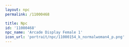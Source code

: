 ```yaml
---
layout: npc
permalink: /11000468

title: Npc
id: '11000468'
npc_name: 'Arcade Display Female 1'
icon_url: 'portrait/npc/11000154_k_normalwoman4_p.png'
---
```

